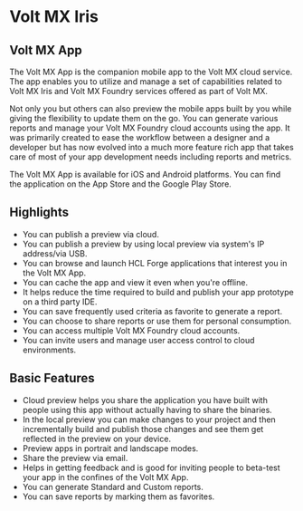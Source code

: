 
# Volt MX Iris

## Volt MX App

The Volt MX App is the companion mobile app to the Volt MX cloud service. The app enables you to utilize and manage a set of capabilities related to Volt MX Iris and Volt MX Foundry services offered as part of Volt MX.

Not only you but others can also preview the mobile apps built by you while giving the flexibility to update them on the go. You can generate various reports and manage your Volt MX Foundry cloud accounts using the app. It was primarily created to ease the workflow between a designer and a developer but has now evolved into a much more feature rich app that takes care of most of your app development needs including reports and metrics.

The Volt MX App is available for iOS and Android platforms. You can find the application on the App Store and the Google Play Store.

<!-- For information on the Revision History of this guide, click [here](Iris_App_Viewer.md). -->

## Highlights

- You can publish a preview via cloud.
- You can publish a preview by using local preview via system's IP address/via USB.
- You can browse and launch HCL Forge applications that interest you in the Volt MX App.
- You can cache the app and view it even when you're offline.
- It helps reduce the time required to build and publish your app prototype on a third party IDE.
- You can save frequently used criteria as favorite to generate a report.
- You can choose to share reports or use them for personal consumption.
- You can access multiple Volt MX Foundry cloud accounts.
- You can invite users and manage user access control to cloud environments.

## Basic Features

- Cloud preview helps you share the application you have built with people using this app without actually having to share the binaries.
- In the local preview you can make changes to your project and then incrementally build and publish those changes and see them get reflected in the preview on your device.
- Preview apps in portrait and landscape modes.
- Share the preview via email.
- Helps in getting feedback and is good for inviting people to beta-test your app in the confines of the Volt MX App.
- You can generate Standard and Custom reports.
- You can save reports by marking them as favorites.
